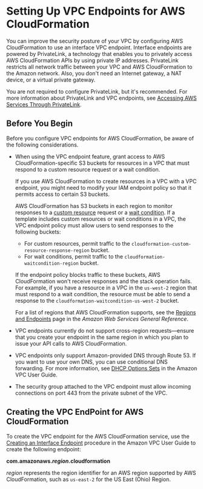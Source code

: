 # Setting Up VPC Endpoints for AWS CloudFormation<a name="cfn-vpce-bucketnames"></a>

You can improve the security posture of your VPC by configuring AWS CloudFormation to use an interface VPC endpoint\. Interface endpoints are powered by PrivateLink, a technology that enables you to privately access AWS CloudFormation APIs by using private IP addresses\. PrivateLink restricts all network traffic between your VPC and AWS CloudFormation to the Amazon network\. Also, you don't need an Internet gateway, a NAT device, or a virtual private gateway\. 

You are not required to configure PrivateLink, but it's recommended\. For more information about PrivateLink and VPC endpoints, see [Accessing AWS Services Through PrivateLink](https://docs.aws.amazon.com/vpc/latest/userguide/VPC_Introduction.html#what-is-privatelink)\.

## Before You Begin<a name="cfn-setting-up-vpc-considerations"></a>

Before you configure VPC endpoints for AWS CloudFormation, be aware of the following considerations\.
+ When using the VPC endpoint feature, grant access to AWS CloudFormation\-specific S3 buckets for resources in a VPC that must respond to a custom resource request or a wait condition\.

   If you use AWS CloudFormation to create resources in a VPC with a VPC endpoint, you might need to modify your IAM endpoint policy so that it permits access to certain S3 buckets\.

  AWS CloudFormation has S3 buckets in each region to monitor responses to a [custom resource](template-custom-resources.md) request or a [wait condition](using-cfn-waitcondition.md)\. If a template includes custom resources or wait conditions in a VPC, the VPC endpoint policy must allow users to send responses to the following buckets:
  + For custom resources, permit traffic to the `cloudformation-custom-resource-response-region` bucket\.
  + For wait conditions, permit traffic to the `cloudformation-waitcondition-region` bucket\.

  If the endpoint policy blocks traffic to these buckets, AWS CloudFormation won't receive responses and the stack operation fails\. For example, if you have a resource in a VPC in the `us-west-2` region that must respond to a wait condition, the resource must be able to send a response to the `cloudformation-waitcondition-us-west-2` bucket\.

  For a list of regions that AWS CloudFormation supports, see the [Regions and Endpoints](https://docs.aws.amazon.com/general/latest/gr/rande.html#cfn_region) page in the *Amazon Web Services General Reference*\.
+ VPC endpoints currently do not support cross\-region requests—ensure that you create your endpoint in the same region in which you plan to issue your API calls to AWS CloudFormation\. 
+ VPC endpoints only support Amazon\-provided DNS through Route 53\. If you want to use your own DNS, you can use conditional DNS forwarding\. For more information, see [DHCP Options Sets](https://docs.aws.amazon.com/vpc/latest/userguide/VPC_DHCP_Options.html) in the Amazon VPC User Guide\.
+ The security group attached to the VPC endpoint must allow incoming connections on port 443 from the private subnet of the VPC\.

## Creating the VPC EndPoint for AWS CloudFormation<a name="cfn-setting-up-vpc-create"></a>

To create the VPC endpoint for the AWS CloudFormation service, use the [Creating an Interface Endpoint](https://docs.aws.amazon.com/vpc/latest/userguide/vpce-interface.html#create-interface-endpoint) procedure in the Amazon VPC User Guide to create the following endpoint:

**com\.amazonaws\.*region*\.cloudformation**

*region* represents the region identifier for an AWS region supported by AWS CloudFormation, such as `us-east-2` for the US East \(Ohio\) Region\. 